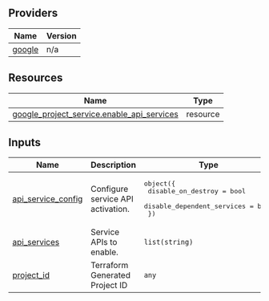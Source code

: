 

## Providers

| Name | Version |
|------|---------|
| <a name="provider_google"></a> [google](#provider\_google) | n/a |

## Resources

| Name | Type |
|------|------|
| [google_project_service.enable_api_services](https://registry.terraform.io/providers/hashicorp/google/latest/docs/resources/project_service) | resource |

## Inputs

| Name | Description | Type | Default | Required |
|------|-------------|------|---------|:--------:|
| <a name="input_api_service_config"></a> [api\_service\_config](#input\_api\_service\_config) | Configure service API activation. | <pre>object({<br>    disable_on_destroy         = bool<br>    disable_dependent_services = bool<br>  })</pre> | <pre>{<br>  "disable_dependent_services": false,<br>  "disable_on_destroy": false<br>}</pre> | no |
| <a name="input_api_services"></a> [api\_services](#input\_api\_services) | Service APIs to enable. | `list(string)` | `[]` | no |
| <a name="input_project_id"></a> [project\_id](#input\_project\_id) | Terraform Generated Project ID | `any` | n/a | yes |